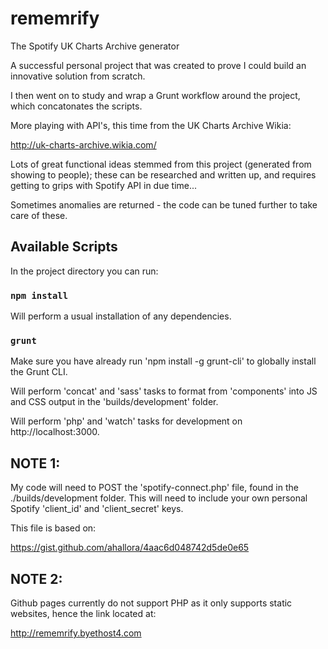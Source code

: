 # rememrify
The Spotify UK Charts Archive generator

A successful personal project that was created to prove I could build an innovative solution from scratch.

I then went on to study and wrap a Grunt workflow around the project, which concatonates the scripts.

More playing with API's, this time from the UK Charts Archive Wikia:

http://uk-charts-archive.wikia.com/

Lots of great functional ideas stemmed from this project (generated from showing to people); these can be researched and written up, and requires getting to grips with Spotify API in due time...

Sometimes anomalies are returned - the code can be tuned further to take care of these.


## Available Scripts

In the project directory you can run:

### `npm install`

Will perform a usual installation of any dependencies.

### `grunt`

Make sure you have already run 'npm install -g grunt-cli' to globally install the Grunt CLI.

Will perform 'concat' and 'sass' tasks to format from 'components' into JS and CSS output in the 'builds/development' folder.

Will perform 'php' and 'watch' tasks for development on http://localhost:3000.

## NOTE 1:

My code will need to POST the 'spotify-connect.php' file, found in the ./builds/development folder. This will need to include your own personal Spotify 'client_id' and 'client_secret' keys.

This file is based on:

https://gist.github.com/ahallora/4aac6d048742d5de0e65

## NOTE 2:

Github pages currently do not support PHP as it only supports static websites, hence the link located at:

http://rememrify.byethost4.com